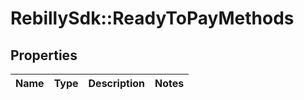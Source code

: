 # RebillySdk::ReadyToPayMethods

## Properties
Name | Type | Description | Notes
------------ | ------------- | ------------- | -------------

